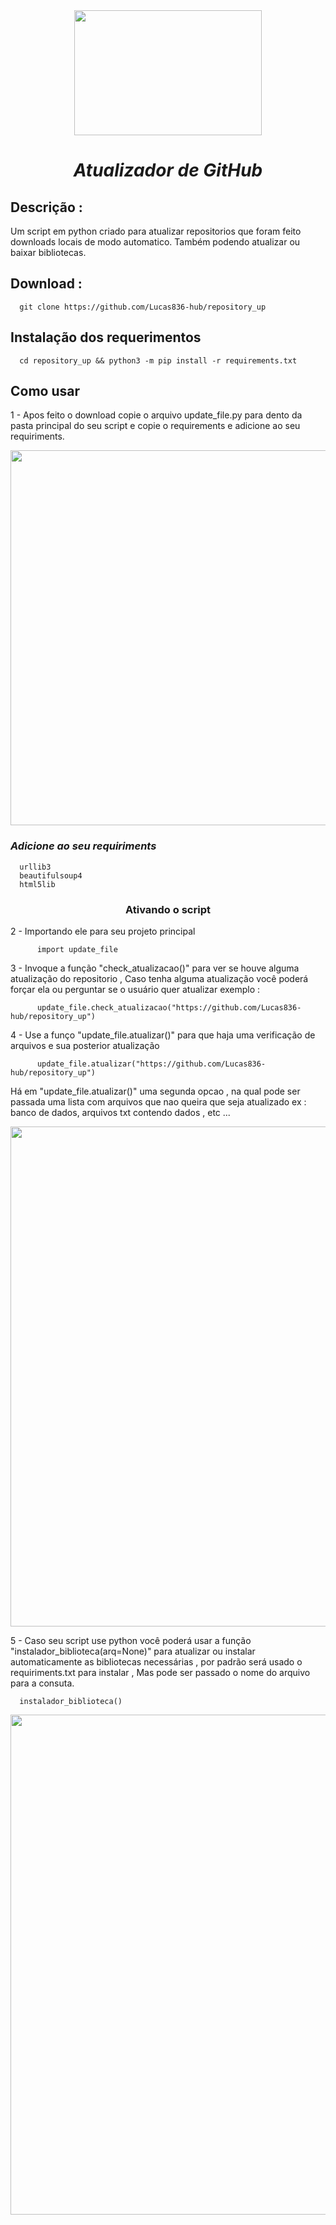 <div align="center">
<img src="https://user-images.githubusercontent.com/70550900/216854624-4e8bf5fc-0330-43b7-acee-27476aefb00a.jpg" width="300px" height="200px" />
</div>

# <div align="center"> *Atualizador de GitHub*  </div>

## Descrição :
Um script em python criado para atualizar repositorios que foram feito downloads locais de modo automatico.
Também podendo atualizar ou baixar bibliotecas.

## Download :
      git clone https://github.com/Lucas836-hub/repository_up

## Instalação dos requerimentos
      cd repository_up && python3 -m pip install -r requirements.txt

## Como usar 
1 - Apos feito o download copie o arquivo update_file.py para dento da pasta principal do seu script e copie o requirements e adicione ao seu requiriments.

<div align="center">
<img src="https://user-images.githubusercontent.com/70550900/216851610-158213ef-9973-4bf1-9e44-07a153ed5095.png" width="600px" " />
</div>

### *Adicione ao seu requiriments*

      urllib3
      beautifulsoup4
      html5lib

### <div align="center"> Ativando o script </div>

2 - Importando ele para seu projeto principal 
                                                                                                                                
          import update_file 
     
3 - Invoque a função "check_atualizacao()" para ver se houve alguma atualização do repositorio , Caso tenha alguma atualização você poderá forçar ela ou perguntar se o usuário quer atualizar  exemplo :
                                       
          update_file.check_atualizacao("https://github.com/Lucas836-hub/repository_up")
                                                                                       
4 - Use a funço "update_file.atualizar()" para que haja uma verificação de arquivos e sua posterior atualização
                                          
          update_file.atualizar("https://github.com/Lucas836-hub/repository_up")
                                                                               
Há em "update_file.atualizar()" uma segunda opcao , na qual pode ser passada uma lista com arquivos que nao queira que seja atualizado 
ex : banco de dados, arquivos txt contendo dados , etc ...

                               

<div align="center">
<img src="https://user-images.githubusercontent.com/70550900/216852887-c45997b2-5283-4b59-9b36-929687d5e4c1.png" width="800px" " />
</div>

5 - Caso seu script use python você poderá usar a função "instalador_biblioteca(arq=None)" para atualizar ou instalar automaticamente 
as bibliotecas necessárias , por padrão será usado o requiriments.txt para instalar , Mas pode ser passado o nome do arquivo para a consuta.

      instalador_biblioteca()

<div align="center">
<img src="https://user-images.githubusercontent.com/70550900/230794762-11cb8f80-054f-4f30-8dc0-219459ae9b73.png" width="800px" " />
</div>
